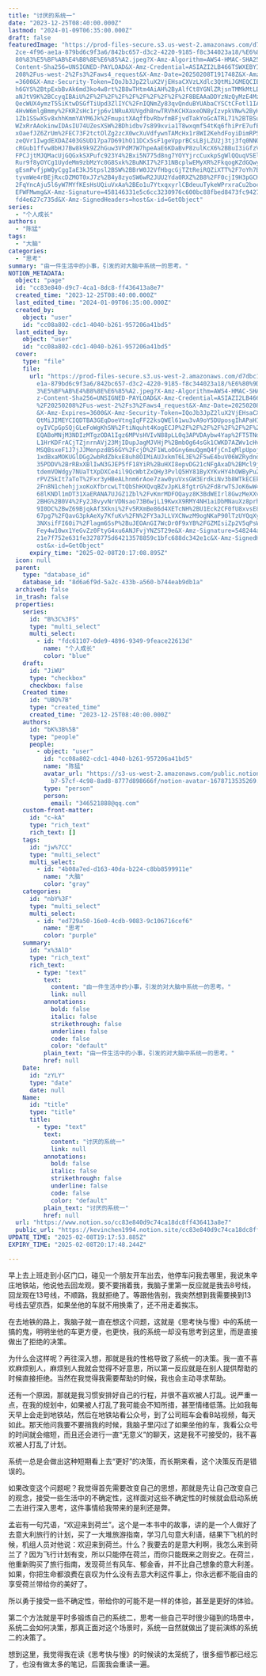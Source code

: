 ```yaml
---
title: "讨厌的系统一"
date: "2023-12-25T08:40:00.000Z"
lastmod: "2024-01-09T06:35:00.000Z"
draft: false
featuredImage: "https://prod-files-secure.s3.us-west-2.amazonaws.com/d7dbc101-8\
  2ce-4f96-ae1a-879bd6c9f3a6/842bc657-d3c2-4220-9185-f8c344023a18/%E6%80%9D%E8%\
  80%83%E5%BF%AB%E4%B8%8E%E6%85%A2.jpeg?X-Amz-Algorithm=AWS4-HMAC-SHA256&X-Amz-\
  Content-Sha256=UNSIGNED-PAYLOAD&X-Amz-Credential=ASIAZI2LB466TSWXEBYI%2F20250\
  208%2Fus-west-2%2Fs3%2Faws4_request&X-Amz-Date=20250208T191748Z&X-Amz-Expires\
  =3600&X-Amz-Security-Token=IQoJb3JpZ2luX2VjEHsaCXVzLXdlc3QtMiJGMEQCIEPVzy7jrA\
  h6GYS%2BtpExbBvAk6md3ko4w8rt%2B8wTHtm4AiAH%2ByAlfCt8YGNlZRjsnTMMkMtLB%2BOZgm4\
  aNJtV9K%2BCcyqIBAiU%2F%2F%2F%2F%2F%2F%2F%2F%2F%2F8BEAAaDDYzNzQyMzE4MzgwNSIMMQ\
  QecWUX4ymzT5SiKtwDSGfTiUpd3ZlIYC%2FnIQNmZy83qvQnduBYUAbaCYSCtCFotl1IAQluMs0G2\
  4HvW6mlgBmmy%2FKRZsHc1rjp6v1NRuAXUVgdh8nwTRVhKCHXaxeON8yIzvpkVNw%2ByHpLOKUjBx\
  1Zb1SSwXSv8xhhKmmYAYM6Jk%2FmupitXAqffbvRbvfmBFjvdTakYoGcATRL71%2BTBSufX9%2BJq\
  WZxRrAAokinwIDAsIU74UZesXSW%2BDhidbv7s899xvia1T8wxqmf54tKq6fhiPrE7ufEe%2BDBB4\
  xOaefJZ6ZrUm%2FEC73F2tctOlZg2zcX0wcXuVdfywnTAMcHx1r8WI2KehdFoyiDimRPSpDhZ8TrO\
  zeQVr1IwgdEXDAZ403GSUD17pa7D691hO11DCx5sF1geVpprBCsLBjLZU2j3tj3fq0NNQSMU7hbSS\
  cRGub1ffvw8bHJ7Bw8k9k9Z2hGuw3VPdM7W7hpeAaE6KDaBvP8zulKcX6%2BBuI3iGfzVCbj3Jj9C\
  FPCJjtMJQMacUjGQGxkSXPufc923Y4%2Bxi5N775d8ng7YOYYjrcCuxkpSgWlQQuqVSElGi%2BBHq\
  Rur9f8yOYCg1UydeMm9zbMzYc0G8Sxk%2BuNKI7%2F31NBcplwEMyXR%2FkqogKZdGQwy8GevQY6p\
  gEsmPvfjpWQyCggIaE3kJ5tpsl2BSW%2BBrW0J2VfHbgcGjTZtReiRQZiXTT%2F7oYh7Bv%2BTatd\
  tyvmWe4rBEjRxcDZMOT0xJ7z%2B4y8zyoSW6wR2JUU2Yda0RXZ%2B8%2FF0cjI9H3pGCKV05fu7X%\
  2FqYncAju5l6yW7MYfKEsHsUQiuVxAa%2BEo1u7YtxqxyrlCBdeuuTykeWPrxraCu2bocwCemuCCK\
  EFWFMwmg&X-Amz-Signature=458146331e5c6cc3230976c600bc88fbed8473fc9427a93c3f89\
  fd4e627c735d&X-Amz-SignedHeaders=host&x-id=GetObject"
series:
  - "个人成长"
authors:
  - "陈猛"
tags:
  - "大脑"
categories:
  - "思考"
summary: "由一件生活中的小事，引发的对大脑中系统一的思考。"
NOTION_METADATA:
  object: "page"
  id: "cc83e840-d9c7-4ca1-8dc8-ff436413a8e7"
  created_time: "2023-12-25T08:40:00.000Z"
  last_edited_time: "2024-01-09T06:35:00.000Z"
  created_by:
    object: "user"
    id: "cc08a802-cdc1-4040-b261-957206a41bd5"
  last_edited_by:
    object: "user"
    id: "cc08a802-cdc1-4040-b261-957206a41bd5"
  cover:
    type: "file"
    file:
      url: "https://prod-files-secure.s3.us-west-2.amazonaws.com/d7dbc101-82ce-4f96-a\
        e1a-879bd6c9f3a6/842bc657-d3c2-4220-9185-f8c344023a18/%E6%80%9D%E8%80%8\
        3%E5%BF%AB%E4%B8%8E%E6%85%A2.jpeg?X-Amz-Algorithm=AWS4-HMAC-SHA256&X-Am\
        z-Content-Sha256=UNSIGNED-PAYLOAD&X-Amz-Credential=ASIAZI2LB466VXF533GC\
        %2F20250208%2Fus-west-2%2Fs3%2Faws4_request&X-Amz-Date=20250208T191708Z\
        &X-Amz-Expires=3600&X-Amz-Security-Token=IQoJb3JpZ2luX2VjEHsaCXVzLXdlc3\
        QtMiJIMEYCIQDTBA3GEqDoeVtngIqFF22ksQWEl61wu3vA9oY5DUposgIhAPaH12wA5JYmz\
        oyIVCpGpSQjGLeFoWgKhSN%2FtiNquht4KogECJP%2F%2F%2F%2F%2F%2F%2F%2F%2F%2Fw\
        EQABoMNjM3NDIzMTgzODA1Igz6MPVsHVIvN88pLL0q3APVDAybw4Yap%2FT5TNd45yHiYiG\
        L1HrKDFrACjTZjnrnAVj23MjIDupJagMJVHjP%2BmbOg64sGk1CWKD7AZWv1cHviMH8B%2F\
        MSQBsxeF1J7jJJMenpzdB56GY%2FcjD%2F1WLoOGny6muQgmQ4fjCnIqMlpUpojDC2l2dcc\
        1xdBxaMOKUGlDGg2wbRdZbkxE8uh8OIMiAUJxkmT6L3E%2F5wE4buV06WZRydndB3WkjwO5\
        35PDDV%2BrRBxXBlIwN3GJEP5fF18YiR%2BuHXI8epvDG21cNFgAxaD%2BMcl9joSLfvZW7\
        tdemVOWdgy7NUaTtXpDXCe4il9QcWbtZxQHy3PvlQ5HY81ByXYKvHY4hOWByPu2h2z0YuIb\
        rPVZ5kIt7aToT%2Fxr3yHBeALhnm6rAoe7zaw0yuVxsGW3ErdkiNv3b8WTkECEk%2BXmEC%\
        2Fn8N1chehjjxoKoXfbrcwLTtQbShHXQvqBZvJpKL8fgtrG%2Fd8rwTSJoK6wW4DMYKIf3N\
        68lKNDl1mDT31XaERANA7UJGZ1Zbl%2FvKmrMDFOQayz8K3BdWEIrl8GwzMeXXvDEjvDqR%\
        2BHG%2B0V4%2Fy2J8vyvNrVDNsao73B6wjL19KwxX9RMY4NH1aiDbMNauXz8prha7rU2QHI\
        9I0DC%2BwZ69BjqkAf3Xkni%2Fv5RXmBe86d4XETcNH%2BU1Eck2CF0fU8xvsE8UAFiOQBr\
        67pg7%2FQavG3pkAeXy7KfuKv%2FN%2FY3aJLLVXCNwzM9ogNKaP90lTzUYQqXypw2k0uyo\
        3NXsifFI60i7%2Flagm6SsP%2BuJEOAnGI7WcDr0F9xYB%2FGZMIsiZp2V5qPsWne0jNXE3\
        Fey4w10wx1YeGvZz0FtyG4xu6ANJFvjYNZST29e&X-Amz-Signature=548244aa8ea271f\
        21e7f752e631fe3278775d64213578859c1bfc688dc342e1c&X-Amz-SignedHeaders=h\
        ost&x-id=GetObject"
      expiry_time: "2025-02-08T20:17:08.895Z"
  icon: null
  parent:
    type: "database_id"
    database_id: "8d6a6f9d-5a2c-433b-a560-b744eab9db1a"
  archived: false
  in_trash: false
  properties:
    series:
      id: "B%3C%3FS"
      type: "multi_select"
      multi_select:
        - id: "fdc61107-0de9-4896-9349-9feace22613d"
          name: "个人成长"
          color: "blue"
    draft:
      id: "JiWU"
      type: "checkbox"
      checkbox: false
    Created time:
      id: "UBQ%7B"
      type: "created_time"
      created_time: "2023-12-25T08:40:00.000Z"
    authors:
      id: "bK%3B%5B"
      type: "people"
      people:
        - object: "user"
          id: "cc08a802-cdc1-4040-b261-957206a41bd5"
          name: "陈猛"
          avatar_url: "https://s3-us-west-2.amazonaws.com/public.notion-static.com/775523\
            b7-57cf-4c98-8ad8-8777d898666f/notion-avatar-1678713535269.png"
          type: "person"
          person:
            email: "346521888@qq.com"
    custom-front-matter:
      id: "c~kA"
      type: "rich_text"
      rich_text: []
    tags:
      id: "jw%7CC"
      type: "multi_select"
      multi_select:
        - id: "4b08a7ed-d163-40da-b224-c8bb8599911e"
          name: "大脑"
          color: "gray"
    categories:
      id: "nbY%3F"
      type: "multi_select"
      multi_select:
        - id: "ed729a50-16e0-4cdb-9083-9c106716cef6"
          name: "思考"
          color: "purple"
    summary:
      id: "x%3AlD"
      type: "rich_text"
      rich_text:
        - type: "text"
          text:
            content: "由一件生活中的小事，引发的对大脑中系统一的思考。"
            link: null
          annotations:
            bold: false
            italic: false
            strikethrough: false
            underline: false
            code: false
            color: "default"
          plain_text: "由一件生活中的小事，引发的对大脑中系统一的思考。"
          href: null
    Date:
      id: "zYLY"
      type: "date"
      date: null
    Name:
      id: "title"
      type: "title"
      title:
        - type: "text"
          text:
            content: "讨厌的系统一"
            link: null
          annotations:
            bold: false
            italic: false
            strikethrough: false
            underline: false
            code: false
            color: "default"
          plain_text: "讨厌的系统一"
          href: null
  url: "https://www.notion.so/cc83e840d9c74ca18dc8ff436413a8e7"
  public_url: "https://kevinchen1994.notion.site/cc83e840d9c74ca18dc8ff436413a8e7"
UPDATE_TIME: "2025-02-08T19:17:53.885Z"
EXPIRY_TIME: "2025-02-08T20:17:48.244Z"

---
```

<link rel="stylesheet" href="https://cdn.jsdelivr.net/npm/katex@0.16.2/dist/katex.min.css" integrity="sha384-bYdxxUwYipFNohQlHt0bjN/LCpueqWz13HufFEV1SUatKs1cm4L6fFgCi1jT643X" crossorigin="anonymous">


早上去上班走到小区门口，碰见一个朋友开车出去，他停车问我去哪里，我说朱辛庄地铁站，他说他去回龙观，要不要捎着我，我脑子里第一反应就是我去8号线，回龙观在13号线，不顺路，我就拒绝了。等跟他告别，我突然想到我需要换到13号线去望京西，如果坐他的车就不用换乘了，还不用走着挨冻。


在去地铁的路上，我脑子就一直在想这个问题，这就是《思考快与慢》中的系统一搞的鬼，明明坐他的车更方便，也更快，我的系统一却没有思考到这里，而是直接做出了拒绝的决策。


为什么会这样呢？再往深入想，那就是我的性格导致了系统一的决策。我一直不喜欢麻烦别人，麻烦别人我就会觉得不好意思，所以第一反应就是在别人提供帮助的时候直接拒绝。当然在我觉得我需要帮助的时候，我也会主动寻求帮助。


还有一个原因，那就是我习惯安排好自己的行程，并很不喜欢被人打乱。说严重一点，在我的规划中，如果被人打乱了我可能会不知所措，甚至情绪低落。比如我每天早上会走到地铁站，然后在地铁站看公众号，到了公司班车会看B站视频，每天如此。那天他问我要不要捎我的时候，我脑子里闪过了如果坐他的车，我看公众号的时间就会缩短，而且还会进行一直“无意义”的聊天，这是我不可接受的，我不喜欢被人打乱了计划。


系统一总是会做出这种短期看上去“更好”的决策，而长期来看，这个决策反而是错误的。


如果改变这个问题呢？我觉得首先需要改变自己的思想，那就是先让自己改变自己的观念，接受一些生活中的不确定性，这样面对这些不确定性的时候就会启动系统二去进行深入思考，这件事情给我带来的是利还是弊。


孟岩有一句咒语，“欢迎来到荷兰”。这个是一本书中的故事，讲的是一个人做好了去意大利旅行的计划，买了一大堆旅游指南，学习几句意大利语，结果下飞机的时候，机组人员对他说：欢迎来到荷兰。什么？我要去的是意大利啊，我怎么来到荷兰了？因为飞行计划有变，所以只能停在荷兰，而你只能既来之则安之。在荷兰，他重新购买了旅行指南，发现荷兰有风车、郁金香，并不比自己想象的意大利差。如果，你把生命都浪费在哀叹为什么没有去意大利这件事上，你永远都不能自由的享受荷兰带给你的美好了。


所以勇于接受一些不确定性，带给你的可能不是一样的体验，甚至是更好的体验。


第二个方法就是平时多锻炼自己的系统二，思考一些自己平时很少碰到的场景中，系统二会如何决策，那真正面对这个场景时，系统一自然就做出了提前演练的系统二的决策了。


想到这里，我觉得我在读《思考快与慢》的时候读的太笼统了，很多细节都已经忘了，也没有做太多的笔记，后面我会重读一遍。

